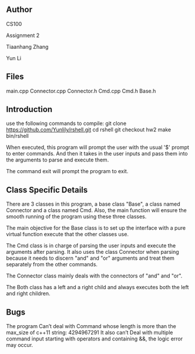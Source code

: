 **Author**
------

CS100

Assignment 2

Tiaanhang Zhang	

Yun Li

**Files**
-----


main.cpp
Connector.cpp
Connector.h
Cmd.cpp
Cmd.h
Base.h

**Introduction**
---------------
use the following commands to compile:
git clone  https://github.com/Yunlily/rshell.git
cd rshell
git checkout hw2
make
bin/rshell

When executed, this program will prompt the user with the usual '$' prompt to enter commands. And then it takes in the user inputs and pass them into the arguments to parse and execute them.

The command exit will prompt the program to exit.

**Class Specific Details**
----------------------

There are 3 classes in this program, a base class "Base",  a class named Connector and a class named Cmd. Also, the main function will ensure the smooth running of the program using these three classes.

The main objective for the Base class is to set up the interface with a pure virtual function execute that the other classes use. 

The Cmd class is in charge of parsing the user inputs and execute the arguments after parsing. It also uses the class Connector when parsing because it needs to discern "and" and "or" arguments and treat them separately from the other commands.

The Connector class mainly deals with the connectors of "and" and "or".

The Both class has a left and a right child and always executes both the left and right children.

**Bugs**
----

The program Can’t deal with Command whose length is more than the max_size of c++11 string: 4294967291
It also can’t Deal with multiple command input starting with operators and containing &&, the logic error may occur.